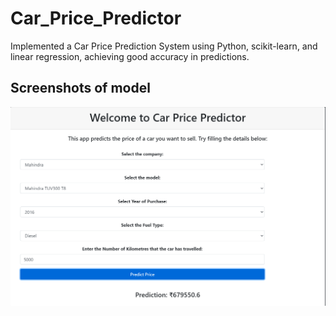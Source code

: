 # Car_Price_Predictor

Implemented a Car Price Prediction System using Python, scikit-learn, and linear
regression, achieving good accuracy in predictions.


## Screenshots of model

![App Screenshot](https://github.com/navajis07/car-price-predictor/blob/main/Screenshot_20240325_112916.png?raw=true)

